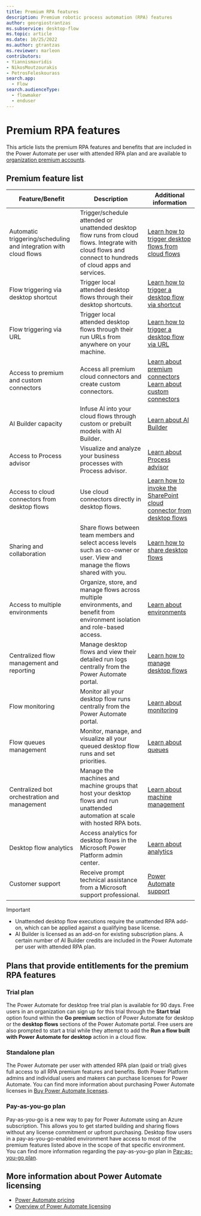 ```yaml
---
title: Premium RPA features
description: Premium robotic process automation (RPA) features
author: georgiostrantzas
ms.subservice: desktop-flow
ms.topic: article
ms.date: 10/25/2022
ms.author: gtrantzas
ms.reviewer: marleon
contributors:
- Yiannismavridis
- NikosMoutzourakis
- PetrosFeleskourass
search.app: 
  - Flow
search.audienceType: 
  - flowmaker
  - enduser
---
```


# Premium RPA features

This article lists the premium RPA features and benefits that are included in the Power Automate per user with attended RPA plan and are available to [organization premium accounts](getting-started-org.md).

## Premium feature list

|Feature/Benefit | Description|Additional information|
|----------------|------------|----------------------|
|Automatic triggering/scheduling and integration with cloud flows|Trigger/schedule attended or unattended desktop flow runs from cloud flows. Integrate with cloud flows and connect to hundreds of cloud apps and services.|[Learn how to trigger desktop flows from cloud flows](trigger-desktop-flows.md)|
|Flow triggering via desktop shortcut|Trigger local attended desktop flows through their desktop shortcuts.|[Learn how to trigger a desktop flow via shortcut](run-desktop-flows-url-shortcuts.md)|
|Flow triggering via URL|Trigger local attended desktop flows through their run URLs from anywhere on your machine.|[Learn how to trigger a desktop flow via URL](run-desktop-flows-url-shortcuts.md)|
|Access to premium and custom connectors|Access all premium cloud connectors and create custom connectors.|[Learn about premium connectors](/connectors/connector-reference/connector-reference-premium-connectors)<br>[Learn about custom connectors](/connectors/custom-connectors)|
|AI Builder capacity|Infuse AI into your cloud flows through custom or prebuilt models with AI Builder.|[Learn about AI Builder](/ai-builder)|
|Access to Process advisor|Visualize and analyze your business processes with Process advisor.|[Learn about Process advisor](/power-automate/process-advisor-overview)|
|Access to cloud connectors from desktop flows|Use cloud connectors directly in desktop flows.|[Learn how to invoke the SharePoint cloud connector from desktop flows](actions-reference/sharepoint.md)|
|Sharing and collaboration|Share flows between team members and select access levels such as co-owner or user. View and manage the flows shared with you.|[Learn how to share desktop flows](manage.md#share-desktop-flows)|
|Access to multiple environments|Organize, store, and manage flows across multiple environments, and benefit from environment isolation and role-based access.|[Learn about environments](/power-platform/admin/environments-overview)|
|Centralized flow management and reporting|Manage desktop flows and view their detailed run logs centrally from the Power Automate portal.|[Learn how to manage desktop flows](manage.md)|
|Flow monitoring|Monitor all your desktop flow runs centrally from the Power Automate portal.|[Learn about monitoring](monitor-desktop-flow-runs.md)|
|Flow queues management|Monitor, manage, and visualize all your queued desktop flow runs and set priorities.|[Learn about queues](monitor-desktop-flow-queues.md)|
|Centralized bot orchestration and management|Manage the machines and machine groups that host your desktop flows and run unattended automation at scale with hosted RPA bots.|[Learn about machine management](manage-machines.md)|
|Desktop flow analytics|Access analytics for desktop flows in the Microsoft Power Platform admin center.|[Learn about analytics](/power-platform/admin/analytics-ui-flow)|
|Customer support|Receive prompt technical assistance from a Microsoft support professional.|[Power Automate support](https://flow.microsoft.com/support/)|

> [!IMPORTANT]
>
> - Unattended desktop flow executions require the unattended RPA add-on, which can be applied against a qualifying base license.
> - AI Builder is licensed as an add-on for existing subscription plans. A certain number of AI Builder credits are included in the Power Automate per user with attended RPA plan.

## Plans that provide entitlements for the premium RPA features

### Trial plan

The Power Automate for desktop free trial plan is available for 90 days. Free users in an organization can sign up for this trial through the **Start trial** option found within the **Go premium** section of Power Automate for desktop or the **desktop flows** sections of the Power Automate portal. Free users are also prompted to start a trial while they attempt to add the **Run a flow built with Power Automate for desktop** action in a cloud flow.

### Standalone plan

The Power Automate per user with attended RPA plan (paid or trial) gives full access to all RPA premium features and benefits. Both Power Platform admins and individual users and makers can purchase licenses for Power Automate. You can find more information about purchasing Power Automate licenses in [Buy Power Automate licenses](/power-platform/admin/power-automate-licensing/buy-licenses).

### Pay-as-you-go plan

Pay-as-you-go is a new way to pay for Power Automate using an Azure subscription. This allows you to get started building and sharing flows without any license commitment or upfront purchasing. Desktop flow users in a pay-as-you-go-enabled environment have access to most of the premium features listed above in the scope of that specific environment. You can find more information regarding the pay-as-you-go plan in [Pay-as-you-go plan](/power-platform/admin/pay-as-you-go-overview).

## More information about Power Automate licensing

- [Power Automate pricing](https://powerautomate.microsoft.com/pricing/)
- [Overview of Power Automate licensing](/power-platform/admin/power-automate-licensing/overview)
